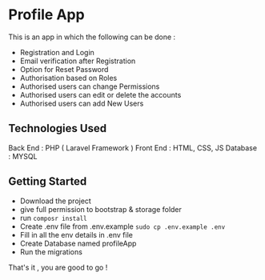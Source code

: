 # Profile App

This is an app in which the following can be done : 
 - Registration and Login
 - Email verification after Registration
 - Option for Reset Password
 - Authorisation based on Roles
 - Authorised users can change Permissions
 - Authorised users can edit or delete the accounts
 - Authorised users can add New Users

## Technologies Used

Back End : PHP ( Laravel Framework )
Front End : HTML, CSS, JS
Database : MYSQL

## Getting Started 

 - Download the project
 - give full permission to bootstrap & storage folder
 - run `composr install`
 - Create .env file from .env.example `sudo cp .env.example .env`
 - Fill in all the env details in .env file
 - Create Database named profileApp
 - Run the migrations

That's it , you are good to go ! 
